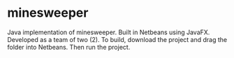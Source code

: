 # minesweeper
Java implementation of minesweeper. Built in Netbeans using JavaFX.
Developed as a team of two (2).
To build, download the project and drag the folder into Netbeans. Then run the project.
